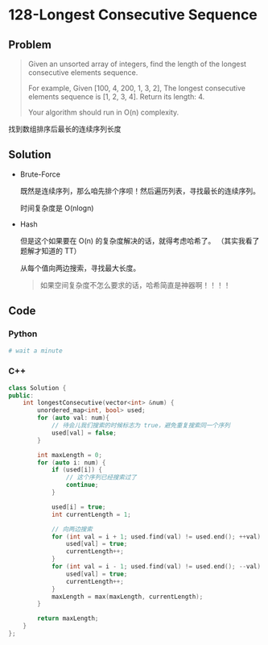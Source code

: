 # 128-Longest Consecutive Sequence

## Problem
> Given an unsorted array of integers, find the length of the longest consecutive elements sequence.
>
> For example,
> Given [100, 4, 200, 1, 3, 2],
> The longest consecutive elements sequence is [1, 2, 3, 4]. Return its length: 4.
>
> Your algorithm should run in O(n) complexity.

找到数组排序后最长的连续序列长度

## Solution

- Brute-Force

    既然是连续序列，那么咱先排个序呗！然后遍历列表，寻找最长的连续序列。

    时间复杂度是 O(nlogn)

- Hash

    但是这个如果要在 O(n) 的复杂度解决的话，就得考虑哈希了。
    （其实我看了题解才知道的 TT）

    从每个值向两边搜索，寻找最大长度。

    > 如果空间复杂度不怎么要求的话，哈希简直是神器啊！！！！

## Code

### Python

```python
# wait a minute
```

### C++

```cpp
class Solution {
public:
    int longestConsecutive(vector<int> &num) {
        unordered_map<int, bool> used;
        for (auto val: num){
            // 待会儿我们搜索的时候标志为 true，避免重复搜索同一个序列
            used[val] = false;
        }

        int maxLength = 0;
        for (auto i: num) {
            if (used[i]) {
                // 这个序列已经搜索过了
                continue;
            }

            used[i] = true;
            int currentLength = 1;

            // 向两边搜索
            for (int val = i + 1; used.find(val) != used.end(); ++val) {
                used[val] = true;
                currentLength++;
            }
            for (int val = i - 1; used.find(val) != used.end(); --val) {
                used[val] = true;
                currentLength++;
            }
            maxLength = max(maxLength, currentLength);
        }

        return maxLength;
    }
};
```
